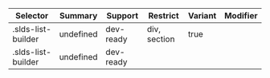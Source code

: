 

| Selector | Summary | Support | Restrict | Variant | Modifier |
|-------|-------|-------|-------|-------|-------|
| .slds-list-builder | undefined | dev-ready | div, section | true |   |
| .slds-list-builder | undefined | dev-ready |   |   |   |